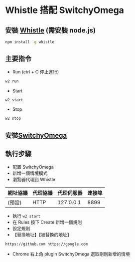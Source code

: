 # Whistle 搭配 SwitchyOmega

## 安裝 [Whistle](https://github.com/avwo/whistle) (需安裝 node.js)

```bash
npm install -g whistle
```

## 主要指令

- Run (ctrl + C 停止運行)

```bash
w2 run
```

- Start

```bash
w2 start
```

- Stop

```bash
w2 stop
```

## 安裝[SwitchyOmega](https://chrome.google.com/webstore/detail/proxy-switchyomega/padekgcemlokbadohgkifijomclgjgif?hl=zh-TW)

## 執行步驟

- 配置 SwitchyOmega
- 新增一個情境模式
- 瀏覽器代理到 Whistle

| 網址協議 | 代理協議 | 代理伺服器 | 連接埠 |
| -------- | -------- | -------- | -------- |
| (預設) | HTTP | 127.0.0.1 | 8899 |

- 執行 `w2 start`
- 在 Rules 按下 Create 新增一個規則
- 設定規則
- 【替換地址】【被替換的地址】

```
https://github.com https://google.com
```

- Chrome 右上角 plugin SwitchyOmega 選取剛剛新增的情境
